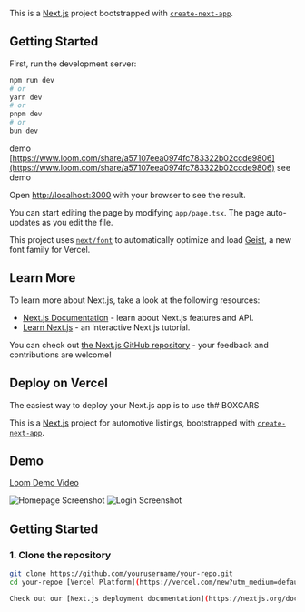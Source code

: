 This is a [Next.js](https://nextjs.org) project bootstrapped with [`create-next-app`](https://nextjs.org/docs/app/api-reference/cli/create-next-app).

## Getting Started

First, run the development server:

```bash
npm run dev
# or
yarn dev
# or
pnpm dev
# or
bun dev
```

demo [https://www.loom.com/share/a57107eea0974fc783322b02ccde9806](https://www.loom.com/share/a57107eea0974fc783322b02ccde9806) see demo

Open [http://localhost:3000](http://localhost:3000) with your browser to see the result.

You can start editing the page by modifying `app/page.tsx`. The page auto-updates as you edit the file.

This project uses [`next/font`](https://nextjs.org/docs/app/building-your-application/optimizing/fonts) to automatically optimize and load [Geist](https://vercel.com/font), a new font family for Vercel.

## Learn More

To learn more about Next.js, take a look at the following resources:

- [Next.js Documentation](https://nextjs.org/docs) - learn about Next.js features and API.
- [Learn Next.js](https://nextjs.org/learn) - an interactive Next.js tutorial.

You can check out [the Next.js GitHub repository](https://github.com/vercel/next.js) - your feedback and contributions are welcome!

## Deploy on Vercel

The easiest way to deploy your Next.js app is to use th# BOXCARS

This is a [Next.js](https://nextjs.org) project for automotive listings, bootstrapped with [`create-next-app`](https://nextjs.org/docs/app/api-reference/cli/create-next-app).

## Demo

[Loom Demo Video](https://www.loom.com/) <!-- Replace with your actual Loom video link -->

![Homepage Screenshot](./readme/homepage.png)
![Login Screenshot](./readme/login.png)
<!-- Add more images as needed -->

## Getting Started

### 1. Clone the repository

```bash
git clone https://github.com/yourusername/your-repo.git
cd your-repoe [Vercel Platform](https://vercel.com/new?utm_medium=default-template&filter=next.js&utm_source=create-next-app&utm_campaign=create-next-app-readme) from the creators of Next.js.

Check out our [Next.js deployment documentation](https://nextjs.org/docs/app/building-your-application/deploying) for more details.

